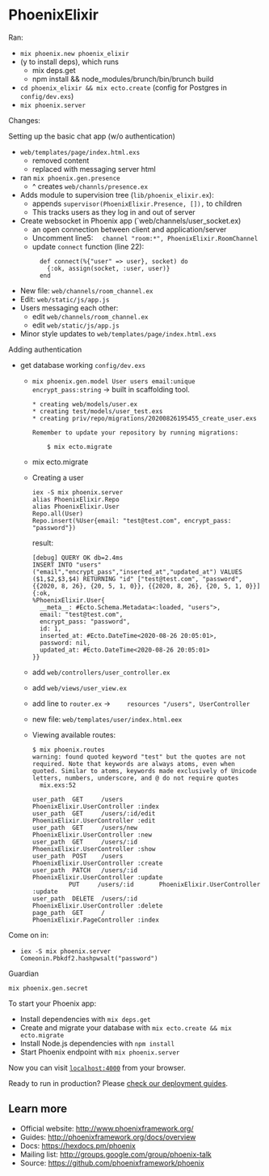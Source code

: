 # PhoenixElixir

Ran:

- `mix phoenix.new phoenix_elixir`
- (y to install deps), which runs
    - mix deps.get 
    - npm install && node_modules/brunch/bin/brunch build
- `cd phoenix_elixir && mix ecto.create` (config for Postgres in `config/dev.exs`)
- `mix phoenix.server`

Changes:

Setting up the basic chat app (w/o authentication)

- `web/templates/page/index.html.exs`
  - removed content
  - replaced with messaging server html
- ran `mix phoenix.gen.presence`
  - ^ creates `web/channls/presence.ex`
- Adds module to supervision tree (`lib/phoenix_elixir.ex`):
  - appends `supervisor(PhoenixElixir.Presence, []),` to children
  - This tracks users as they log in and out of server
- Create websocket in Phoenix app (`web/channels/user_socket.ex)
  - an open connection between client and application/server
  - Uncomment line5: `  channel "room:*", PhoenixElixir.RoomChannel`
  - update `connect` function (line 22):
    ```
      def connect(%{"user" => user}, socket) do
        {:ok, assign(socket, :user, user)}
      end
    ```
- New file: `web/channels/room_channel.ex`
- Edit: `web/static/js/app.js`
- Users messaging each other: 
  - edit `web/channels/room_channel.ex`
  - edit `web/static/js/app.js`
- Minor style updates to `web/templates/page/index.html.exs`

Adding authentication

- get database working `config/dev.exs`
  - `mix phoenix.gen.model User users email:unique encrypt_pass:string` -> built in scaffolding tool.
    ```
    * creating web/models/user.ex
    * creating test/models/user_test.exs
    * creating priv/repo/migrations/20200826195455_create_user.exs

    Remember to update your repository by running migrations:

        $ mix ecto.migrate
    ```
  - mix ecto.migrate
  - Creating a user
    ```
    iex -S mix phoenix.server
    alias PhoenixElixir.Repo
    alias PhoenixElixir.User
    Repo.all(User)
    Repo.insert(%User{email: "test@test.com", encrypt_pass: "password"})
    ```

    result:
    ```
    [debug] QUERY OK db=2.4ms
    INSERT INTO "users" ("email","encrypt_pass","inserted_at","updated_at") VALUES ($1,$2,$3,$4) RETURNING "id" ["test@test.com", "password", {{2020, 8, 26}, {20, 5, 1, 0}}, {{2020, 8, 26}, {20, 5, 1, 0}}]
    {:ok,
    %PhoenixElixir.User{
      __meta__: #Ecto.Schema.Metadata<:loaded, "users">,
      email: "test@test.com",
      encrypt_pass: "password",
      id: 1,
      inserted_at: #Ecto.DateTime<2020-08-26 20:05:01>,
      password: nil,
      updated_at: #Ecto.DateTime<2020-08-26 20:05:01>
    }}
    ```
  - add `web/controllers/user_controller.ex`
  - add `web/views/user_view.ex`
  - add  line to `router.ex` -> `    resources "/users", UserController`
  - new file: `web/templates/user/index.html.eex`
  - Viewing available routes:
      ```
      $ mix phoenix.routes
      warning: found quoted keyword "test" but the quotes are not required. Note that keywords are always atoms, even when quoted. Similar to atoms, keywords made exclusively of Unicode letters, numbers, underscore, and @ do not require quotes
        mix.exs:52

      user_path  GET     /users           PhoenixElixir.UserController :index
      user_path  GET     /users/:id/edit  PhoenixElixir.UserController :edit
      user_path  GET     /users/new       PhoenixElixir.UserController :new
      user_path  GET     /users/:id       PhoenixElixir.UserController :show
      user_path  POST    /users           PhoenixElixir.UserController :create
      user_path  PATCH   /users/:id       PhoenixElixir.UserController :update
                PUT     /users/:id       PhoenixElixir.UserController :update
      user_path  DELETE  /users/:id       PhoenixElixir.UserController :delete
      page_path  GET     /                PhoenixElixir.PageController :index
      ```

Come on in:

- ```
  iex -S mix phoenix.server
  Comeonin.Pbkdf2.hashpwsalt("password")
  ```

Guardian
  ```
  mix phoenix.gen.secret
  ```

To start your Phoenix app:

  * Install dependencies with `mix deps.get`
  * Create and migrate your database with `mix ecto.create && mix ecto.migrate`
  * Install Node.js dependencies with `npm install`
  * Start Phoenix endpoint with `mix phoenix.server`

Now you can visit [`localhost:4000`](http://localhost:4000) from your browser.

Ready to run in production? Please [check our deployment guides](http://www.phoenixframework.org/docs/deployment).

## Learn more

  * Official website: http://www.phoenixframework.org/
  * Guides: http://phoenixframework.org/docs/overview
  * Docs: https://hexdocs.pm/phoenix
  * Mailing list: http://groups.google.com/group/phoenix-talk
  * Source: https://github.com/phoenixframework/phoenix

